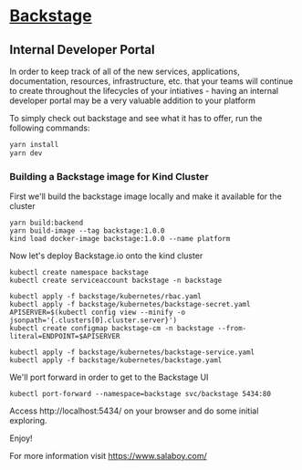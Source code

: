 # [Backstage](https://backstage.io)

## Internal Developer Portal

In order to keep track of all of the new services, applications, documentation, resources, infrastructure, etc. that your teams will continue to create throughout the lifecycles of your intiatives - having an internal developer portal may be a very valuable addition to your platform

To simply check out backstage and see what it has to offer, run the following commands:

```sh
yarn install
yarn dev
```

### Building a Backstage image for Kind Cluster


First we'll build the backstage image locally and make it available for the cluster

```
yarn build:backend
yarn build-image --tag backstage:1.0.0
kind load docker-image backstage:1.0.0 --name platform
```

Now let's deploy Backstage.io onto the kind cluster

```
kubectl create namespace backstage
kubectl create serviceaccount backstage -n backstage

kubectl apply -f backstage/kubernetes/rbac.yaml
kubectl apply -f backstage/kubernetes/backstage-secret.yaml
APISERVER=$(kubectl config view --minify -o jsonpath='{.clusters[0].cluster.server}')
kubectl create configmap backstage-cm -n backstage --from-literal=ENDPOINT=$APISERVER

kubectl apply -f backstage/kubernetes/backstage-service.yaml
kubectl apply -f backstage/kubernetes/backstage.yaml
```

We'll port forward in order to get to the Backstage UI

```
kubectl port-forward --namespace=backstage svc/backstage 5434:80
```

Access http://localhost:5434/ on your browser and do some initial exploring.

Enjoy!

For more information visit https://www.salaboy.com/
